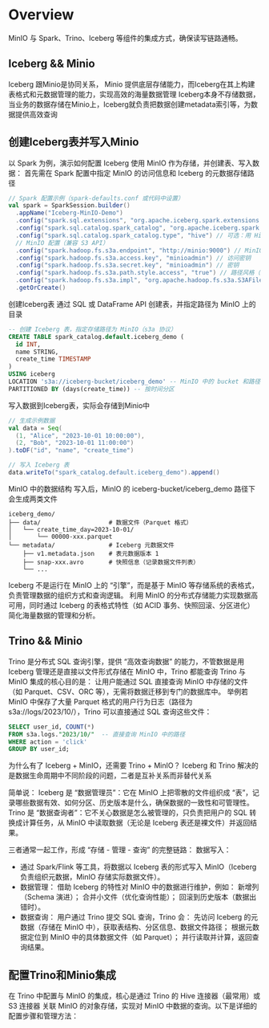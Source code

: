 # Overview
MinIO 与 Spark、Trino、Iceberg 等组件的集成方式，确保读写链路通畅。

## Iceberg && Minio
Iceberg 跟Minio是协同关系， Minio 提供底层存储能力，而Iceberg在其上构建表格式和元数据管理的能力，实现高效的海量数据管理
Iceberg本身不存储数据，当业务的数据存储在Minio上，Iceberg就负责把数据创建metadata索引等，为数据提供高效查询

## 创建Iceberg表并写入Minio
以 Spark 为例，演示如何配置 Iceberg 使用 MinIO 作为存储，并创建表、写入数据：
首先需在 Spark 配置中指定 MinIO 的访问信息和 Iceberg 的元数据存储路径
```scala
// Spark 配置示例（spark-defaults.conf 或代码中设置）
val spark = SparkSession.builder()
  .appName("Iceberg-MinIO-Demo")
  .config("spark.sql.extensions", "org.apache.iceberg.spark.extensions.IcebergSparkSessionExtensions")
  .config("spark.sql.catalog.spark_catalog", "org.apache.iceberg.spark.SparkSessionCatalog")
  .config("spark.sql.catalog.spark_catalog.type", "hive") // 可选：用 Hive 元数据或 Iceberg 自身元数据
  // MinIO 配置（兼容 S3 API）
  .config("spark.hadoop.fs.s3a.endpoint", "http://minio:9000") // MinIO 服务地址
  .config("spark.hadoop.fs.s3a.access.key", "minioadmin") // 访问密钥
  .config("spark.hadoop.fs.s3a.secret.key", "minioadmin") // 密钥
  .config("spark.hadoop.fs.s3a.path.style.access", "true") // 路径风格（必需）
  .config("spark.hadoop.fs.s3a.impl", "org.apache.hadoop.fs.s3a.S3AFileSystem")
  .getOrCreate()
```
创建Iceberg表
通过 SQL 或 DataFrame API 创建表，并指定路径为 MinIO 上的目录
```sql
-- 创建 Iceberg 表，指定存储路径为 MinIO（s3a 协议）
CREATE TABLE spark_catalog.default.iceberg_demo (
  id INT,
  name STRING,
  create_time TIMESTAMP
)
USING iceberg
LOCATION 's3a://iceberg-bucket/iceberg_demo' -- MinIO 中的 bucket 和路径
PARTITIONED BY (days(create_time)) -- 按时间分区
```

写入数据到Iceberg表，实际会存储到Minio中
```scala
// 生成示例数据
val data = Seq(
  (1, "Alice", "2023-10-01 10:00:00"),
  (2, "Bob", "2023-10-01 11:00:00")
).toDF("id", "name", "create_time")

// 写入 Iceberg 表
data.writeTo("spark_catalog.default.iceberg_demo").append()
```
 MinIO 中的数据结构
写入后，MinIO 的 iceberg-bucket/iceberg_demo 路径下会生成两类文件
```
iceberg_demo/
├── data/                   # 数据文件（Parquet 格式）
│   └── create_time_day=2023-10-01/
│       └── 00000-xxx.parquet
└── metadata/               # Iceberg 元数据文件
    ├── v1.metadata.json    # 表元数据版本 1
    ├── snap-xxx.avro       # 快照信息（记录数据文件列表）
    └── ...
```

Iceberg 不是运行在 MinIO 上的 “引擎”，而是基于 MinIO 等存储系统的表格式，负责管理数据的组织方式和查询逻辑。
利用 MinIO 的分布式存储能力实现数据高可用，同时通过 Iceberg 的表格式特性（如 ACID 事务、快照回滚、分区进化）简化海量数据的管理和分析。


## Trino && Minio
Trino 是分布式 SQL 查询引擎，提供 “高效查询数据” 的能力，不管数据是用 Iceberg 管理还是直接以文件形式存储在 MinIO 中，Trino 都能查询
Trino 与 MinIO 集成的核心目的是：
让用户能通过 SQL 直接查询 MinIO 中存储的文件（如 Parquet、CSV、ORC 等），无需将数据迁移到专门的数据库中。
举例若 MinIO 中保存了大量 Parquet 格式的用户行为日志（路径为 s3a://logs/2023/10/），Trino 可以直接通过 SQL 查询这些文件：
```sql
SELECT user_id, COUNT(*) 
FROM s3a.logs."2023/10/"  -- 直接查询 MinIO 中的路径
WHERE action = 'click' 
GROUP BY user_id;
```

为什么有了 Iceberg + MinIO，还需要 Trino + MinIO？
Iceberg 和 Trino 解决的是数据生命周期中不同阶段的问题，二者是互补关系而非替代关系


简单说：
Iceberg 是 “数据管理员”：它在 MinIO 上把零散的文件组织成 “表”，记录哪些数据有效、如何分区、历史版本是什么，确保数据的一致性和可管理性。
Trino 是 “数据查询者”：它不关心数据是怎么被管理的，只负责把用户的 SQL 转换成计算任务，从 MinIO 中读取数据（无论是 Iceberg 表还是裸文件）并返回结果。

三者通常一起工作，形成 “存储 - 管理 - 查询” 的完整链路：
数据写入：
* 通过 Spark/Flink 等工具，将数据以 Iceberg 表的形式写入 MinIO（Iceberg 负责组织元数据，MinIO 存储实际数据文件）。
* 数据管理：
借助 Iceberg 的特性对 MinIO 中的数据进行维护，例如：
新增列（Schema 演进）；
合并小文件（优化查询性能）；
回滚到历史版本（数据出错时）。
* 数据查询：
用户通过 Trino 提交 SQL 查询，Trino 会：
先访问 Iceberg 的元数据（存储在 MinIO 中），获取表结构、分区信息、数据文件路径；
根据元数据定位到 MinIO 中的具体数据文件（如 Parquet）；
并行读取并计算，返回查询结果。


## 配置Trino和Minio集成
在 Trino 中配置与 MinIO 的集成，核心是通过 Trino 的 Hive 连接器（最常用）或 S3 连接器 关联 MinIO 的对象存储，实现对 MinIO 中数据的查询。以下是详细的配置步骤和管理方法：